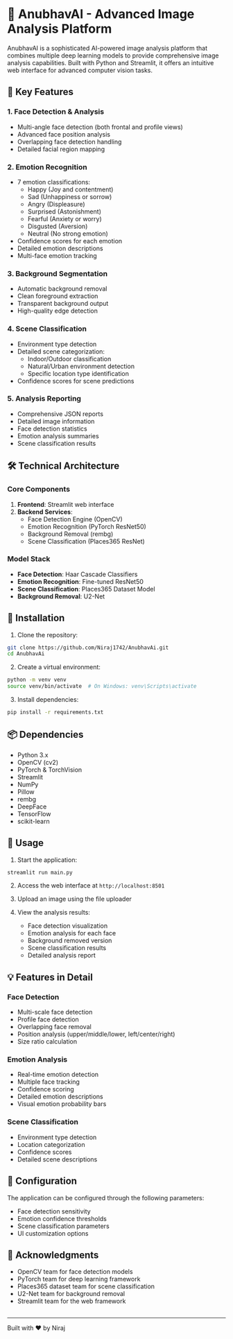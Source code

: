 # 🤖 AnubhavAI - Advanced Image Analysis Platform

AnubhavAI is a sophisticated AI-powered image analysis platform that combines multiple deep learning models to provide comprehensive image analysis capabilities. Built with Python and Streamlit, it offers an intuitive web interface for advanced computer vision tasks.

## 🌟 Key Features

### 1. Face Detection & Analysis
- Multi-angle face detection (both frontal and profile views)
- Advanced face position analysis
- Overlapping face detection handling
- Detailed facial region mapping

### 2. Emotion Recognition
- 7 emotion classifications:
  - Happy (Joy and contentment)
  - Sad (Unhappiness or sorrow)
  - Angry (Displeasure)
  - Surprised (Astonishment)
  - Fearful (Anxiety or worry)
  - Disgusted (Aversion)
  - Neutral (No strong emotion)
- Confidence scores for each emotion
- Detailed emotion descriptions
- Multi-face emotion tracking

### 3. Background Segmentation
- Automatic background removal
- Clean foreground extraction
- Transparent background output
- High-quality edge detection

### 4. Scene Classification
- Environment type detection
- Detailed scene categorization:
  - Indoor/Outdoor classification
  - Natural/Urban environment detection
  - Specific location type identification
- Confidence scores for scene predictions

### 5. Analysis Reporting
- Comprehensive JSON reports
- Detailed image information
- Face detection statistics
- Emotion analysis summaries
- Scene classification results

## 🛠️ Technical Architecture

### Core Components
1. **Frontend**: Streamlit web interface
2. **Backend Services**:
   - Face Detection Engine (OpenCV)
   - Emotion Recognition (PyTorch ResNet50)
   - Background Removal (rembg)
   - Scene Classification (Places365 ResNet)

### Model Stack
- **Face Detection**: Haar Cascade Classifiers
- **Emotion Recognition**: Fine-tuned ResNet50
- **Scene Classification**: Places365 Dataset Model
- **Background Removal**: U2-Net

## 🚀 Installation

1. Clone the repository:
```bash
git clone https://github.com/Niraj1742/AnubhavAi.git
cd AnubhavAi
```

2. Create a virtual environment:
```bash
python -m venv venv
source venv/bin/activate  # On Windows: venv\Scripts\activate
```

3. Install dependencies:
```bash
pip install -r requirements.txt
```

## 📦 Dependencies
- Python 3.x
- OpenCV (cv2)
- PyTorch & TorchVision
- Streamlit
- NumPy
- Pillow
- rembg
- DeepFace
- TensorFlow
- scikit-learn

## 🎯 Usage

1. Start the application:
```bash
streamlit run main.py
```

2. Access the web interface at `http://localhost:8501`

3. Upload an image using the file uploader

4. View the analysis results:
   - Face detection visualization
   - Emotion analysis for each face
   - Background removed version
   - Scene classification results
   - Detailed analysis report

## 💡 Features in Detail

### Face Detection
- Multi-scale face detection
- Profile face detection
- Overlapping face removal
- Position analysis (upper/middle/lower, left/center/right)
- Size ratio calculation

### Emotion Analysis
- Real-time emotion detection
- Multiple face tracking
- Confidence scoring
- Detailed emotion descriptions
- Visual emotion probability bars

### Scene Classification
- Environment type detection
- Location categorization
- Confidence scores
- Detailed scene descriptions

## 🔧 Configuration

The application can be configured through the following parameters:
- Face detection sensitivity
- Emotion confidence thresholds
- Scene classification parameters
- UI customization options



## 🙏 Acknowledgments

- OpenCV team for face detection models
- PyTorch team for deep learning framework
- Places365 dataset team for scene classification
- U2-Net team for background removal
- Streamlit team for the web framework

## 
---
Built with ❤️ by Niraj 
